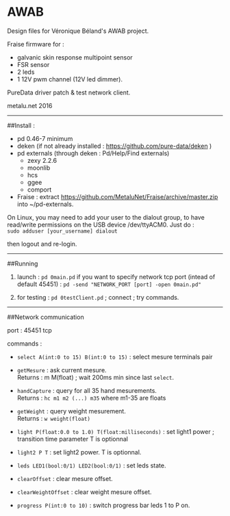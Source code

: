 # AWAB

Design files for Véronique Béland's AWAB project.

Fraise firmware for :
- galvanic skin response multipoint sensor 
- FSR sensor 
- 2 leds 
- 1 12V pwm channel (12V led dimmer).

PureData driver patch & test network client.


metalu.net 2016


-----
##Install :

- pd 0.46-7 minimum
- deken (if not already installed : https://github.com/pure-data/deken )
- pd externals (through deken : Pd/Help/Find externals)
	-	zexy 2.2.6 
	-	moonlib 
	-	hcs 
	-	ggee
	-	comport 
- Fraise : extract https://github.com/MetaluNet/Fraise/archive/master.zip into ~/pd-externals.  

On Linux, you may need to add your user to the dialout group, 
to have read/write permissions on the USB device /dev/ttyACM0. Just do :   
`sudo adduser [your_username] dialout`

then logout and re-login.



-----
##Running
1) launch : `pd 0main.pd`
   if you want to specify network tcp port (intead of default 45451) :
   `pd -send "NETWORK_PORT [port] -open 0main.pd"`

2) for testing : `pd 0testClient.pd` ; connect ; try commands.

-----
##Network communication

port : 45451 tcp

commands :

- `select A(int:0 to 15) B(int:0 to 15)` : select mesure terminals pair

- `getMesure` : ask current mesure.   
  Returns : m M(float) ; wait 200ms min since last `select`.

- `handCapture` : query for all 35 hand mesurements.   
  Returns : `hc m1 m2 (...) m35` where m1-35 are floats

- `getWeight` : query weight mesurement.  
  Returns : `w weight(float)`

- `light P(float:0.0 to 1.0) T(float:milliseconds)` : set light1 power ; transition time parameter T is optionnal

- `light2 P T` : set light2 power. T is optionnal.

- `leds LED1(bool:0/1) LED2(bool:0/1)` : set leds state.
 
- `clearOffset` : clear mesure offset.

- `clearWeightOffset` : clear weight mesure offset.

- `progress P(int:0 to 10)` : switch progress bar leds 1 to P on.



